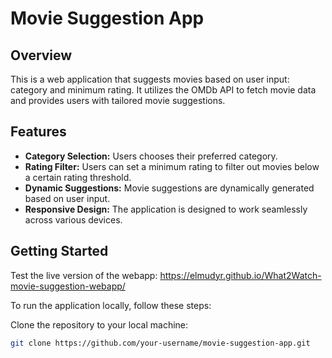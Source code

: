 # Movie Suggestion App

## Overview

This is a web application that suggests movies based on user input: category and minimum rating. It utilizes the OMDb API to fetch movie data and provides users with tailored movie suggestions.

## Features

- **Category Selection:** Users chooses their preferred category.
- **Rating Filter:** Users can set a minimum rating to filter out movies below a certain rating threshold.
- **Dynamic Suggestions:** Movie suggestions are dynamically generated based on user input.
- **Responsive Design:** The application is designed to work seamlessly across various devices.

## Getting Started

Test the live version of the webapp: https://elmudyr.github.io/What2Watch-movie-suggestion-webapp/

To run the application locally, follow these steps:

Clone the repository to your local machine:

   ```bash
   git clone https://github.com/your-username/movie-suggestion-app.git
   ```
